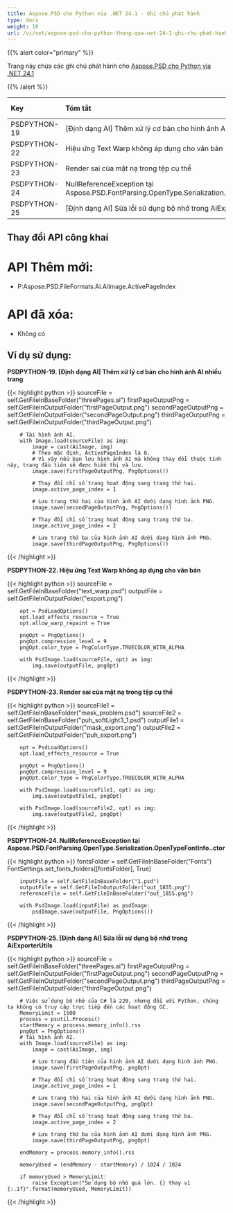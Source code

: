 ```yaml
---
title: Aspose.PSD cho Python via .NET 24.1 - Ghi chú phát hành
type: docs
weight: 10
url: /vi/net/aspose-psd-cho-python-thong-qua-net-24-1-ghi-chu-phat-hanh/
---
```


{{% alert color="primary" %}}

Trang này chứa các ghi chú phát hành cho [Aspose.PSD cho Python via .NET 24.1](https://pypi.org/project/aspose-psd/)

{{% /alert %}}

| **Key**     | **Tóm tắt**                                                                                                | **Danh mục**    |
|:--------------|:----------------------------------------------------------------------------------------------------------|:----------------|
|  PSDPYTHON-19 | [Định dạng AI] Thêm xử lý cơ bản cho hình ảnh AI nhiều trang                                             |   Tính năng    |
|  PSDPYTHON-22 | Hiệu ứng Text Warp không áp dụng cho văn bản                                                              |     Lỗi       |
|  PSDPYTHON-23 | Render sai của mặt nạ trong tệp cụ thể                                                                  |     Lỗi       |
|  PSDPYTHON-24 | NullReferenceException tại Aspose.PSD.FontParsing.OpenType.Serialization.OpenTypeFontInfo..ctor          |     Lỗi       |
|  PSDPYTHON-25 | [Định dạng AI] Sửa lỗi sử dụng bộ nhớ trong AiExporterUtils                                              |     Lỗi       |



## **Thay đổi API công khai**
# **API Thêm mới:**
- P:Aspose.PSD.FileFormats.Ai.AiImage.ActivePageIndex

# **API đã xóa:**
- Không có


## **Ví dụ sử dụng:**

**PSDPYTHON-19. [Định dạng AI] Thêm xử lý cơ bản cho hình ảnh AI nhiều trang**

{{< highlight python >}}
        sourceFile = self.GetFileInBaseFolder("threePages.ai")
        firstPageOutputPng = self.GetFileInOutputFolder("firstPageOutput.png")
        secondPageOutputPng = self.GetFileInOutputFolder("secondPageOutput.png")
        thirdPageOutputPng = self.GetFileInOutputFolder("thirdPageOutput.png")

        # Tải hình ảnh AI.
        with Image.load(sourceFile) as img:
            image = cast(AiImage, img)
            # Theo mặc định, ActivePageIndex là 0.
            # Vì vậy nếu bạn lưu hình ảnh AI mà không thay đổi thuộc tính này, trang đầu tiên sẽ được hiển thị và lưu.
            image.save(firstPageOutputPng, PngOptions())

            # Thay đổi chỉ số trang hoạt động sang trang thứ hai.
            image.active_page_index = 1

            # Lưu trang thứ hai của hình ảnh AI dưới dạng hình ảnh PNG.
            image.save(secondPageOutputPng, PngOptions())

            # Thay đổi chỉ số trang hoạt động sang trang thứ ba.
            image.active_page_index = 2

            # Lưu trang thứ ba của hình ảnh AI dưới dạng hình ảnh PNG.
            image.save(thirdPageOutputPng, PngOptions())
{{< /highlight >}}

**PSDPYTHON-22. Hiệu ứng Text Warp không áp dụng cho văn bản**

{{< highlight python >}}
        sourceFile = self.GetFileInBaseFolder("text_warp.psd")
        outputFile = self.GetFileInOutputFolder("export.png")

        opt = PsdLoadOptions()
        opt.load_effects_resource = True
        opt.allow_warp_repaint = True

        pngOpt = PngOptions()
        pngOpt.compression_level = 9
        pngOpt.color_type = PngColorType.TRUECOLOR_WITH_ALPHA

        with PsdImage.load(sourceFile, opt) as img:
            img.save(outputFile, pngOpt)
{{< /highlight >}}

**PSDPYTHON-23. Render sai của mặt nạ trong tệp cụ thể**

{{< highlight python >}}
        sourceFile1 = self.GetFileInBaseFolder("mask_problem.psd")
        sourceFile2 = self.GetFileInBaseFolder("puh_softLight3_1.psd")
        outputFile1 = self.GetFileInOutputFolder("mask_export.png")
        outputFile2 = self.GetFileInOutputFolder("puh_export.png")

        opt = PsdLoadOptions()
        opt.load_effects_resource = True

        pngOpt = PngOptions()
        pngOpt.compression_level = 9
        pngOpt.color_type = PngColorType.TRUECOLOR_WITH_ALPHA

        with PsdImage.load(sourceFile1, opt) as img:
            img.save(outputFile1, pngOpt)

        with PsdImage.load(sourceFile2, opt) as img:
            img.save(outputFile2, pngOpt)
{{< /highlight >}}

**PSDPYTHON-24. NullReferenceException tại Aspose.PSD.FontParsing.OpenType.Serialization.OpenTypeFontInfo..ctor**

{{< highlight python >}}
        fontsFolder = self.GetFileInBaseFolder("Fonts")
        FontSettings.set_fonts_folders([fontsFolder], True)


        inputFile = self.GetFileInBaseFolder("1.psd")
        outputFile = self.GetFileInOutputFolder("out_1855.png")
        referenceFile = self.GetFileInBaseFolder("out_1855.png")

        with PsdImage.load(inputFile) as psdImage:
            psdImage.save(outputFile, PngOptions())
{{< /highlight >}}

**PSDPYTHON-25. [Định dạng AI] Sửa lỗi sử dụng bộ nhớ trong AiExporterUtils**

{{< highlight python >}}
  sourceFile = self.GetFileInBaseFolder("threePages.ai")
        firstPageOutputPng = self.GetFileInOutputFolder("firstPageOutput.png")
        secondPageOutputPng = self.GetFileInOutputFolder("secondPageOutput.png")
        thirdPageOutputPng = self.GetFileInOutputFolder("thirdPageOutput.png")

        # Việc sử dụng bộ nhớ của C# là 220, nhưng đối với Python, chúng ta không có truy cập trực tiếp đến các hoạt động GC.
        MemoryLimit = 1500
        process = psutil.Process()
        startMemory = process.memory_info().rss
        pngOpt = PngOptions()
        # Tải hình ảnh AI.
        with Image.load(sourceFile) as img:
            image = cast(AiImage, img)

            # Lưu trang đầu tiên của hình ảnh AI dưới dạng hình ảnh PNG.
            image.save(firstPageOutputPng, pngOpt)

            # Thay đổi chỉ số trang hoạt động sang trang thứ hai.
            image.active_page_index = 1

            # Lưu trang thứ hai của hình ảnh AI dưới dạng hình ảnh PNG.
            image.save(secondPageOutputPng, pngOpt)

            # Thay đổi chỉ số trang hoạt động sang trang thứ ba.
            image.active_page_index = 2

            # Lưu trang thứ ba của hình ảnh AI dưới dạng hình ảnh PNG.
            image.save(thirdPageOutputPng, pngOpt)

        endMemory = process.memory_info().rss

        memoryUsed = (endMemory - startMemory) / 1024 / 1024

        if memoryUsed > MemoryLimit:
            raise Exception("Sử dụng bộ nhớ quá lớn. {} thay vì {:.1f}".format(memoryUsed, MemoryLimit))
{{< /highlight >}}
